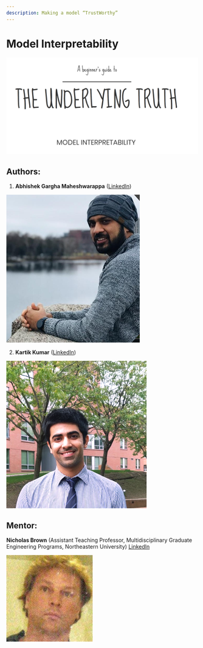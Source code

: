 ```yaml
---
description: Making a model “​TrustWorthy​”
---
```


# Model Interpretability

####        

![](.gitbook/assets/screenshot-92.png)





## Authors:

1. **Abhishek Gargha Maheshwarappa** \([LinkedIn](https://www.linkedin.com/in/abhishek-g-m/)\) 

![](.gitbook/assets/image%20%2874%29.png)

2. **Kartik Kumar** \([LinkedIn](https://www.linkedin.com/in/hellokartikkumar/)\) 

![](.gitbook/assets/linkedin_crop.png)

## **Mentor:**

**Nicholas Brown**
 \(Assistant Teaching Professor,  Multidisciplinary Graduate Engineering Programs, Northeastern University\)  [LinkedIn](https://www.linkedin.com/in/nikbearbrown/)

[ ](https://www.linkedin.com/in/nikbearbrown/)

![](.gitbook/assets/axlnpmmbqgr.jpg)

